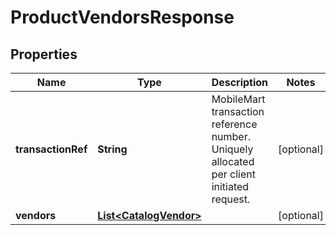 
# ProductVendorsResponse

## Properties
Name | Type | Description | Notes
------------ | ------------- | ------------- | -------------
**transactionRef** | **String** | MobileMart transaction reference number. Uniquely allocated per client initiated request. |  [optional]
**vendors** | [**List&lt;CatalogVendor&gt;**](CatalogVendor.md) |  |  [optional]



